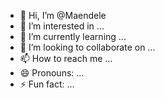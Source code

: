- 👋 Hi, I’m @Maendele
- 👀 I’m interested in ...
- 🌱 I’m currently learning ...
- 💞️ I’m looking to collaborate on ...
- 📫 How to reach me ...
- 😄 Pronouns: ...
- ⚡ Fun fact: ...

<!---
Maendele/Maendele is a ✨ special ✨ repository because its `README.md` (this file) appears on your GitHub profile.
You can click the Preview link to take a look at your changes.
--->
